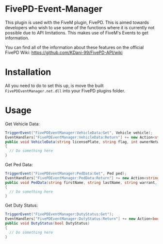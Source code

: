 # FivePD-Event-Manager
This plugin is used with the FiveM plugin, FivePD. This is aimed towards developers who wish to use some of the functions where it is currently not possible due to API limitations. This makes use of FiveM's Events to get information.

You can find all of the information about these features on the official FivePD Wiki: https://github.com/KDani-99/FivePD-API/wiki

# Installation
All you need to do to set this up, is move the built `FivePDEventManager.net.dll` into your FivePD plugins folder.

# Usage
Get Vehicle Data:
```csharp
TriggerEvent("FivePDEventManager:VehicleData:Get", Vehicle vehicle);
EventHandlers["FivePDEventManager:VehicleData:Return"] += new Action<string, string, int, string, string, bool, bool, string, string, int, List<dynamic>>(VehicleData);
public void VehicleData(string licensePlate, string flag, int ownerNetworkID, string ownerFirstName, string ownerLastName, bool insurance, bool registration, string color, string vehicleName, int vehicleID, List<dynamic> items)
{
  // Do something here
}
```

Get Ped Data:
```csharp
TriggerEvent("FivePDEventManager:PedData:Get", Ped ped);
EventHandlers["FivePDEventManager:PedData:Return"] += new Action<string, string, string, string, string, double, bool[], string, int, string, List<dynamic>, List<Dynamic>>(PedData);
public void PedData(string firstName, string lastName, string warrant, string license, string dob, double alcoholLevel, bool[] drugs, string gender, int age, string address, List<dynamic> items, List<dynamic> violations)
{
  // Do something here
}
```

Get Duty Status:
```csharp
TriggerEvent("FivePDEventManager:DutyStatus:Get");
EventHandlers["FivePDEventManager:DutyStatus:Return"] += new Action<bool>(DutyStatus);
public void DutyStatus(bool DutyStatus)
{
  // Do something here
}
```
